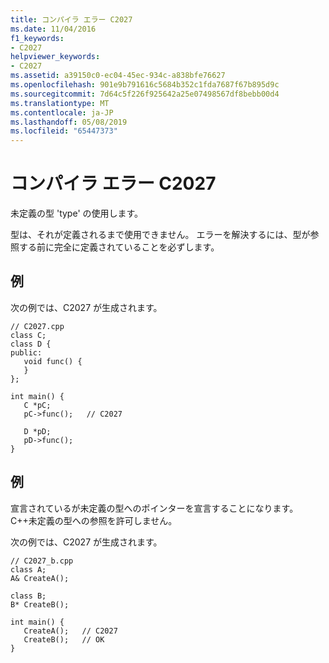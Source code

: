 ```yaml
---
title: コンパイラ エラー C2027
ms.date: 11/04/2016
f1_keywords:
- C2027
helpviewer_keywords:
- C2027
ms.assetid: a39150c0-ec04-45ec-934c-a838bfe76627
ms.openlocfilehash: 901e9b791616c5684b352c1fda7687f67b895d9c
ms.sourcegitcommit: 7d64c5f226f925642a25e07498567df8bebb00d4
ms.translationtype: MT
ms.contentlocale: ja-JP
ms.lasthandoff: 05/08/2019
ms.locfileid: "65447373"
---
```

# <a name="compiler-error-c2027"></a>コンパイラ エラー C2027

未定義の型 'type' の使用します。

型は、それが定義されるまで使用できません。 エラーを解決するには、型が参照する前に完全に定義されていることを必ずします。

## <a name="example"></a>例

次の例では、C2027 が生成されます。

```
// C2027.cpp
class C;
class D {
public:
   void func() {
   }
};

int main() {
   C *pC;
   pC->func();   // C2027

   D *pD;
   pD->func();
}
```

## <a name="example"></a>例

宣言されているが未定義の型へのポインターを宣言することになります。 C++未定義の型への参照を許可しません。

次の例では、C2027 が生成されます。

```
// C2027_b.cpp
class A;
A& CreateA();

class B;
B* CreateB();

int main() {
   CreateA();   // C2027
   CreateB();   // OK
}
```